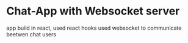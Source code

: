 # Chat-App with Websocket server

app build in react, used react hooks
used websocket to communicate beetwen chat users
